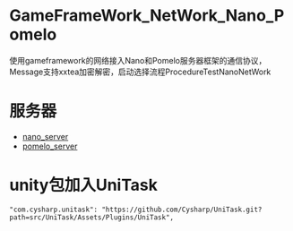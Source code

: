 # GameFrameWork_NetWork_Nano_Pomelo
使用gameframework的网络接入Nano和Pomelo服务器框架的通信协议，Message支持xxtea加密解密，启动选择流程ProcedureTestNanoNetWork

# 服务器
- [nano_server](https://github.com/lonng/nano)
- [pomelo_server](https://github.com/NetEase/pomelo)

# unity包加入UniTask
```
"com.cysharp.unitask": "https://github.com/Cysharp/UniTask.git?path=src/UniTask/Assets/Plugins/UniTask",
```
